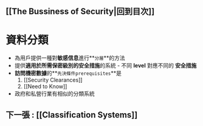 ## [[The Bussiness of Security|回到目次]]
# 資料分類
- 為用戶提供一種對**敏感信息**進行**`分層`**的方法
- 提供**適用於所需保密級別的安全措施**的系統 - 不同 **level** 對應不同的 **安全措施**
- **訪問機密數據**的**`先決條件prerequisites`**是
	1. [[Security Clearances]]
	2. [[Need to Know]]
- 政府和私營行業有相似的分類系統


## 下一張 : [[Classification Systems]]